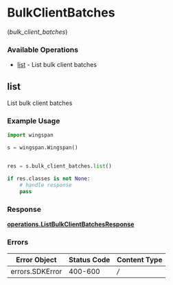 # BulkClientBatches
(*bulk_client_batches*)

### Available Operations

* [list](#list) - List bulk client batches

## list

List bulk client batches

### Example Usage

```python
import wingspan

s = wingspan.Wingspan()


res = s.bulk_client_batches.list()

if res.classes is not None:
    # handle response
    pass
```


### Response

**[operations.ListBulkClientBatchesResponse](../../models/operations/listbulkclientbatchesresponse.md)**
### Errors

| Error Object    | Status Code     | Content Type    |
| --------------- | --------------- | --------------- |
| errors.SDKError | 400-600         | */*             |

